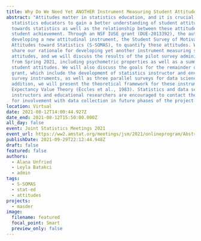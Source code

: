 ```yaml
---
title: Why Do We Need Yet ANOTHER Instrument Measuring Student Attitudes?
abstract: "Attitudes matter in statistics education, and it is crucial for
  statistics educators to gain a better understanding of student attitudes
  towards statistics as well as the relationship between these attitudes and
  student achievement. Through an NSF IUSE grant (DUE-2013392), the authors are
  developing a new attitudinal instrument, the Student Survey of Motivational
  Attitudes toward Statistics (S-SOMAS), to quantify these attitudes. We will
  share our rationale for developing yet another instrument measuring statistics
  attitudes, and we will discuss the results of the pilot survey administration
  from Spring 2021, including psychometric properties as well as a summary of
  student attitudes. We will also discuss the goals for the remainder of the
  grant, which include the development of statistics instructor and environment
  survey instruments, as well as three parallel surveys for data science. In
  addition, we will present the theoretical framework for these instruments,
  Expectancy Value Theory (Eccles et al., 1983). Statistics and data science
  instructors and educational researchers are encouraged to contact the authors
  for involvement with data collection in future phases of the project. "
location: Virtual
date: 2021-08-12T14:00:44.927Z
date_end: 2021-08-12T15:50:00.000Z
all_day: false
event: Joint Statistics Meetings 2021
event_url: https://ww2.amstat.org/meetings/jsm/2021/onlineprogram/AbstractDetails.cfm?abstractid=318913
publishDate: 2021-09-29T22:12:44.948Z
draft: false
featured: false
authors:
  - Alana Unfried
  - Leyla Batakci
  - admin
tags:
  - S-SOMAS
  - stat-ed
  - attitudes
projects:
  - masder
image:
  filename: featured
  focal_point: Smart
  preview_only: false
---
```

